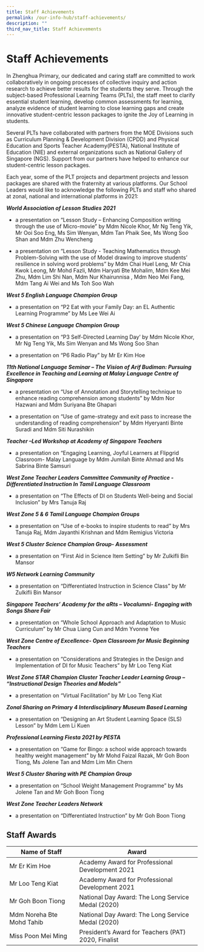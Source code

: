 ```yaml
---
title: Staff Achievements
permalink: /our-info-hub/staff-achievements/
description: ""
third_nav_title: Staff Achievements
---
```


# Staff Achievements

In Zhenghua Primary, our dedicated and caring staff are committed to work collaboratively in ongoing processes of collective inquiry and action research to achieve better results for the students they serve. Through the subject-based Professional Learning Teams (PLTs), the staff meet to clarify essential student learning, develop common assessments for learning, analyze evidence of student learning to close learning gaps and create innovative student-centric lesson packages to ignite the Joy of Learning in students.

  

Several PLTs have collaborated with partners from the MOE Divisions such as Curriculum Planning & Development Division (CPDD) and Physical Education and Sports Teacher Academy(PESTA), National Institute of Education (NIE) and external organizations such as National Gallery of Singapore (NGS). Support from our partners have helped to enhance our student-centric lesson packages.

  

Each year, some of the PLT projects and department projects and lesson packages are shared with the fraternity at various platforms. Our School Leaders would like to acknowledge the following PLTs and staff who shared at zonal, national and international platforms in 2021:

**_World Association of Lesson Studies 2021_**

*   a presentation on “Lesson Study – Enhancing Composition writing through the use of Micro-movie” by Mdm Nicole Khor, Mr Ng Teng Yik, Mr Ooi Soo Eng, Ms Sim Wenyan, Mdm Tan Phaik See, Ms Wong Soo Shan and Mdm Zhu Wencheng

*   a presentation on “Lesson Study - Teaching Mathematics through Problem-Solving with the use of Model drawing to improve students’ resilience in solving word problems” by Mdm Chai Huel Leng, Mr Chia Kwok Leong, Mr Mohd Fazli, Mdm Haryati Bte Mohalim, Mdm Kee Mei Zhu, Mdm Lim Shi Nan, Mdm Nur Khairunnisa , Mdm Neo Mei Fang, Mdm Tang Ai Wei and Ms Toh Soo Wah

  

**_West 5 English Language Champion Group_**

*   a presentation on “P2 Eat with your Family Day: an EL Authentic Learning Programme” by Ms Lee Wei Ai

  

**_West 5 Chinese Language Champion Group_**

*   a presentation on “P3 Self-Directed Learning Day’ by Mdm Nicole Khor, Mr Ng Teng Yik, Ms Sim Wenyan and Ms Wong Soo Shan

*   a presentation on “P6 Radio Play” by Mr Er Kim Hoe

  

**_11th National Language Seminar – The Vision of Arif Budiman: Pursuing Excellence in Teaching and Learning at Malay Language Centre of Singapore_**

*   a presentation on “Use of Annotation and Storytelling technique to enhance reading comprehension among students” by Mdm Nor Hazwani and Mdm Suriyana Bte Ghapari

*   a presentation on “Use of game-strategy and exit pass to increase the understanding of reading comprehension” by Mdm Hyeryanti Binte Suradi and Mdm Siti Nurashikin

  

**_Teacher –Led Workshop at Academy of Singapore Teachers_**

*   a presentation on “Engaging Learning, Joyful Learners at Flipgrid Classroom- Malay Language by Mdm Jumilah Binte Ahmad and Ms Sabrina Binte Samsuri

  

**_West Zone Teacher Leaders Committee Community of Practice - Differentiated Instruction In Tamil Language Classroom_**

*   a presentation on “The Effects of DI on Students Well-being and Social Inclusion” by Mrs Tanuja Raj

  

**_West Zone 5 & 6 Tamil Language Champion Groups_**

*   a presentation on “Use of e-books to inspire students to read” by Mrs Tanuja Raj, Mdm Jayanthi Krishnan and Mdm Remigius Victoria

  

**_West 5 Cluster Science Champion Group- Assessment_**

*   a presentation on “First Aid in Science Item Setting” by Mr Zulkifli Bin Mansor

  

**_W5 Network Learning Community_**

*   a presentation on “Differentiated Instruction in Science Class” by Mr Zulkifli Bin Mansor

  

**_Singapore Teachers’ Academy for the aRts – Vocalumni- Engaging with Songs Share Fair_**

*   a presentation on “Whole School Approach and Adaptation to Music Curriculum” by Mr Chua Liang Cun and Mdm Yvonne Yee

  

**_West Zone Centre of Excellence- Open Classroom for Music Beginning Teachers_**

*   a presentation on “Considerations and Strategies in the Design and Implementation of DI for Music Teachers” by Mr Loo Teng Kiat

  

**_West Zone STAR Champion Cluster Teacher Leader Learning Group – “Instructional Design Theories and Models”_**

*   a presentation on “Virtual Facilitation” by Mr Loo Teng Kiat

  

**_Zonal Sharing on Primary 4 Interdisciplinary Museum Based Learning_**

*   a presentation on “Designing an Art Student Learning Space (SLS) Lesson” by Mdm Lem Li Kuen

  

**_Professional Learning Fiesta 2021 by PESTA_**

*   a presentation on “Game for Bingo: a school wide approach towards healthy weight management” by Mr Mohd Faizal Razak, Mr Goh Boon Tiong, Ms Jolene Tan and Mdm Lim Min Chern

  

**_West 5 Cluster Sharing with PE Champion Group_**

*   a presentation on “School Weight Management Programme” by Ms Jolene Tan and Mr Goh Boon Tiong

  

**_West Zone Teacher Leaders Network_**

*   a presentation on “Differentiated Instruction” by Mr Goh Boon Tiong

Staff Awards
------------


| Name of Staff             | Award     |
|---------------|----------------|
| Mr Er Kim Hoe             | Academy Award for Professional Development 2021     |
| Mr Loo Teng Kiat          | Academy Award for Professional Development 2021     |
| Mr Goh Boon Tiong         | National Day Award: The Long Service Medal (2020)   |
| Mdm Noreha Bte Mohd Tahib | National Day Award: The Long Service Medal (2020)   |
| Miss Poon Mei Ming        | President’s Award for Teachers (PAT) 2020, Finalist |